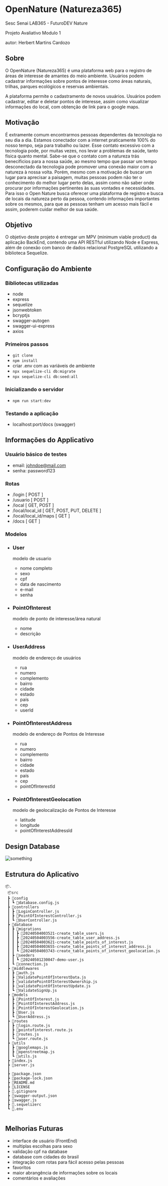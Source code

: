 # OpenNature (Natureza365)
Sesc Senai LAB365 - FuturoDEV Nature

Projeto Avaliativo Modulo 1

autor: Herbert Martins Cardozo

## Sobre
O OpenNature (Natureza365) é uma plataforma web para o registro de áreas de interesse de amantes do meio ambiente. Usuários podem cadastrar informações sobre pontos de interesse como áreas naturais, trilhas, parques ecológicos e reservas ambientais. 

A plataforma permite o cadastramento de novos usuários. Usuários podem cadastrar, editar e deletar pontos de interesse, assim como visualizar informações do local, com obtenção de link para o google maps.

## Motivação

É extramente comum encontrarmos pessoas dependentes da tecnologia no seu dia a dia. Estamos conectador com a internet praticamente 100% do nosso tempo, seja para trabalho ou lazer. Esse contato excessivo com a tecnologia pode, por muitas vezes, nos levar a problemas de saúde, tanto física quanto mental. Sabe-se que o contato com a natureza trás benecificios para a nossa saúde, ao mesmo tempo que passar um tempo desconectado da tecnologia pode promover uma conexão maior com a natureza à nossa volta. Porém, mesmo com a motivação de buscar um lugar para aprecisar a paisagem, muitas pessoas podem não ter o conhecimento do melhor lugar perto delas, assim como não saber onde procurar por informações pertinentes às suas vontades e necessidades. Para isso o Open Nature busca oferecer uma plataforma de registro e busca de locais da natureza perto da pessoa, contendo informações importantes sobre os mesmos, para que as pessoas tenham um acesso mais fácil e assim, poderem cuidar melhor de sua saúde.

## Objetivo
O objetivo deste projeto é entregar um MPV (minimum viable product) da aplicação BackEnd, contendo uma API RESTful utilizando Node e Express, além de conexão com banco de dados relacional PostgreSQL utilizando a biblioteca Sequelize.


## Configuração do Ambiente

### Bibliotecas utilizadas
- node 
- express 
- sequelize 
- jsonwebtoken
- bcryptjs
- swagger-autogen
- swagger-ui-express
- axios

### Primeiros passos
- ```git clone``` 
- ```npm install```
- criar .env com as variáveis de ambiente 
- ```npx sequelize-cli db:migrate```
- ```npx sequelize-cli db:seed:all```

### Inicializando o servidor
- ```npm run start:dev```

### Testando a aplicação

- localhost:port/docs (swagger)

## Informações do Applicativo

### Usuário básico de testes
- email: johndoe@mail.com
- senha: password123

### Rotas
- /login  [ POST ]
- /usuario [ POST ]
- /local [ GET, POST ]
- /local/local_id [ GET, POST, PUT, DELETE ]
- /local/local_id/maps [ GET ]
- /docs [ GET ]

### Modelos
- ### User
    modelo de usuario
    - nome completo
    - sexo
    - cpf
    - data de nascimento
    - e-mail
    - senha

- ### PointOfInterest
    modelo de ponto de interesse/área natural
    - nome
    - descrição

- ### UserAddress
    modelo de endereço de usuários
    - rua
    - numero
    - complemento
    - bairro
    - cidade
    - estado
    - país
    - cep
    - userId
- ### PointOfInterestAddress
    modelo de endereço de Pontos de Interesse
    - rua
    - numero
    - complemento
    - bairro
    - cidade
    - estado
    - país
    - cep
    - pointOfInterestId
- ### PointOfInterestGeolocation
    modelo de geolocalização de Pontos de Interesse
    - latitude
    - longitude
    - pointOfInterestAddressId

## Design Database
 ![something](https://i.ibb.co/x2SR89N/datadabase-Open-Nature-drawio.png)

## Estrutura do Aplicativo
```
📦.
 📦src
 ┣ 📂config
 ┃ ┗ 📜database.config.js
 ┣ 📂controllers
 ┃ ┣ 📜LoginController.js
 ┃ ┣ 📜PointOfInterestController.js
 ┃ ┗ 📜UserController.js
 ┣ 📂database
 ┃ ┣ 📂migrations
 ┃ ┃ ┣ 📜20240504003521-create_table_users.js
 ┃ ┃ ┣ 📜20240504003556-create_table_user_address.js
 ┃ ┃ ┣ 📜20240504003621-create_table_points_of_interest.js
 ┃ ┃ ┣ 📜20240504003655-create_table_points_of_interest_address.js
 ┃ ┃ ┗ 📜20240504003743-create_table_points_of_interest_geolocation.js
 ┃ ┣ 📂seeders
 ┃ ┃ ┗ 📜20240501230047-demo-user.js
 ┃ ┗ 📜connection.js
 ┣ 📂middlewares
 ┃ ┣ 📜auth.js
 ┃ ┣ 📜ValidatePointOfInterestData.js
 ┃ ┣ 📜validatePointOfInterestOwnership.js
 ┃ ┣ 📜validatePointOfInterestUpdate.js
 ┃ ┗ 📜ValidateSignUp.js
 ┣ 📂models
 ┃ ┣ 📜PointOfInterest.js
 ┃ ┣ 📜PointOfInterestAddress.js
 ┃ ┣ 📜PointOfInterestGeolocation.js
 ┃ ┣ 📜User.js
 ┃ ┗ 📜UserAddress.js
 ┣ 📂routes
 ┃ ┣ 📜login.route.js
 ┃ ┣ 📜pointofinterest.route.js
 ┃ ┣ 📜routes.js
 ┃ ┗ 📜user.route.js
 ┣ 📂utils
 ┃ ┣ 📜googlemaps.js
 ┃ ┣ 📜openstreetmap.js
 ┃ ┗ 📜utils.js
 ┣ 📜index.js
 ┣ 📜server.js
 ┃
 ┣ 📜package.json
 ┣ 📜package-lock.json
 ┣ 📜README.md
 ┣ 📜LICENSE
 ┣ 📜.gitignore
 ┣ 📜swagger-output.json
 ┣ 📜swagger.js
 ┣ 📜.sequelizerc
 ┗ 📜.env
 
 ```
## Melhorias Futuras
- interface de usuário (FrontEnd)
- multiplas escolhas para sexo
- validação cpf na database
- database com cidades do brasil
- integração com rotas para fácil acesso pelas pessoas
- favoritos
- maior abrangência de informações sobre os locais
- comentários e avaliações
